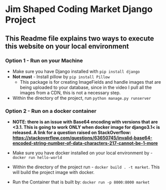 # Jim Shaped Coding Market Django Project

## This Readme file explains two ways to execute this website on your local environment


### Option 1 - Run on your Machine

 - Make sure you have Django installed with `pip install django`
 - **Not must** -  Install pillow by `pip install Pillow`
    - This package is for creating ImageFields and handle images that are
    being uploaded to your database, since in the video I pull all the images from
    a CDN, this is not a necessary step.
 - Within the directory of the project, run `python manage.py runserver`
 


### Option 2 - Run on a docker container
 - **NOTE: there is an issue with Base64 encoding with versions that are <3.1.
 This is going to work ONLY when docker image for django3.1< is released.
 A link for a question raised on StackOverflow: https://stackoverflow.com/questions/63650745/invalid-base64-encoded-string-number-of-data-characters-217-cannot-be-1-more**
 
 - Make sure you have docker installed on your local environment by -  `docker run hello-world`
 - Within the directory of the project run - `docker build . -t market`.
 This will build the project image with docker.
 - Run the Container that is built by: `docker run -p 8000:8000 market`
 


 
    
 
